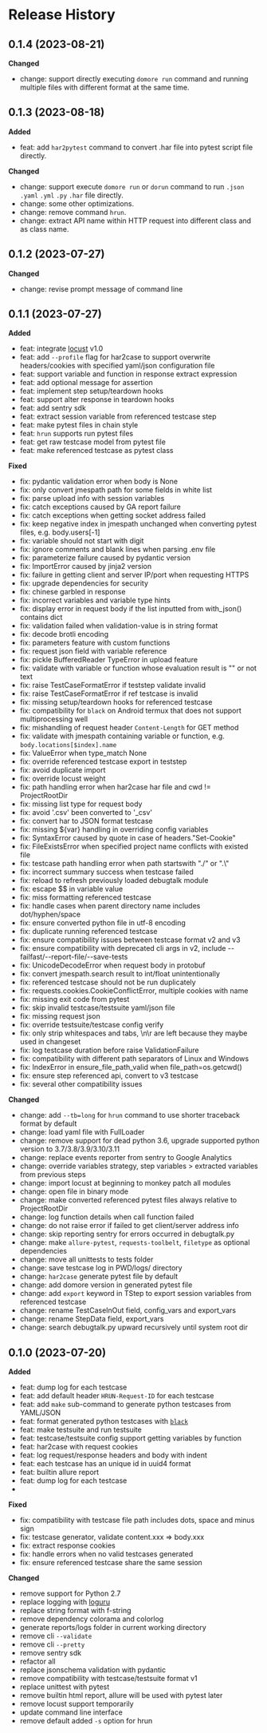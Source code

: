 # Release History

## 0.1.4 (2023-08-21)

**Changed**

- change: support directly executing `domore run` command and running multiple files with different format at the same time.

## 0.1.3 (2023-08-18)

**Added**
 - feat: add `har2pytest` command to convert .har file into pytest script file directly.

**Changed**

- change: support execute `domore run` or `dorun` command to run `.json` `.yaml` `.yml` `.py` `.har` file directly.
- change: some other optimizations.
- change: remove command `hrun`.
- change: extract API name within HTTP request into different class and as class name.

## 0.1.2 (2023-07-27)

**Changed**

- change: revise prompt message of command line

## 0.1.1 (2023-07-27)

**Added**

- feat: integrate [locust](https://locust.io/) v1.0
- feat: add `--profile` flag for har2case to support overwrite headers/cookies with specified yaml/json configuration file
- feat: support variable and function in response extract expression
- feat: add optional message for assertion
- feat: implement step setup/teardown hooks
- feat: support alter response in teardown hooks
- feat: add sentry sdk
- feat: extract session variable from referenced testcase step
- feat: make pytest files in chain style
- feat: `hrun` supports run pytest files
- feat: get raw testcase model from pytest file
- feat: make referenced testcase as pytest class

**Fixed**

- fix: pydantic validation error when body is None
- fix: only convert jmespath path for some fields in white list
- fix: parse upload info with session variables
- fix: catch exceptions caused by GA report failure
- fix: catch exceptions when getting socket address failed
- fix: keep negative index in jmespath unchanged when converting pytest files, e.g. body.users[-1]
- fix: variable should not start with digit
- fix: ignore comments and blank lines when parsing .env file
- fix: parameterize failure caused by pydantic version
- fix: ImportError caused by jinja2 version
- fix: failure in getting client and server IP/port when requesting HTTPS
- fix: upgrade dependencies for security
- fix: chinese garbled in response
- fix: incorrect variables and variable type hints
- fix: display error in request body if the list inputted from with_json() contains dict
- fix: validation failed when validation-value is in string format
- fix: decode brotli encoding
- fix: parameters feature with custom functions
- fix: request json field with variable reference
- fix: pickle BufferedReader TypeError in upload feature
- fix: validate with variable or function whose evaluation result is "" or not text
- fix: raise TestCaseFormatError if teststep validate invalid
- fix: raise TestCaseFormatError if ref testcase is invalid
- fix: missing setup/teardown hooks for referenced testcase
- fix: compatibility for `black` on Android termux that does not support multiprocessing well
- fix: mishandling of request header `Content-Length` for GET method
- fix: validate with jmespath containing variable or function, e.g. `body.locations[$index].name`
- fix: ValueError when type_match None
- fix: override referenced testcase export in teststep
- fix: avoid duplicate import
- fix: override locust weight
- fix: path handling error when har2case har file and cwd != ProjectRootDir
- fix: missing list type for request body
- fix: avoid '.csv' been converted to '_csv'
- fix: convert har to JSON format testcase
- fix: missing ${var} handling in overriding config variables
- fix: SyntaxError caused by quote in case of headers."Set-Cookie"
- fix: FileExistsError when specified project name conflicts with existed file
- fix: testcase path handling error when path startswith "./" or ".\\"
- fix: incorrect summary success when testcase failed
- fix: reload to refresh previously loaded debugtalk module
- fix: escape $$ in variable value
- fix: miss formatting referenced testcase
- fix: handle cases when parent directory name includes dot/hyphen/space
- fix: ensure converted python file in utf-8 encoding
- fix: duplicate running referenced testcase
- fix: ensure compatibility issues between testcase format v2 and v3
- fix: ensure compatibility with deprecated cli args in v2, include --failfast/--report-file/--save-tests
- fix: UnicodeDecodeError when request body in protobuf
- fix: convert jmespath.search result to int/float unintentionally
- fix: referenced testcase should not be run duplicately
- fix: requests.cookies.CookieConflictError, multiple cookies with name
- fix: missing exit code from pytest
- fix: skip invalid testcase/testsuite yaml/json file
- fix: missing request json
- fix: override testsuite/testcase config verify
- fix: only strip whitespaces and tabs, \n\r are left because they maybe used in changeset
- fix: log testcase duration before raise ValidationFailure
- fix: compatibility with different path separators of Linux and Windows
- fix: IndexError in ensure_file_path_valid when file_path=os.getcwd()
- fix: ensure step referenced api, convert to v3 testcase
- fix: several other compatibility issues

**Changed**

- change: add `--tb=long` for `hrun` command to use shorter traceback format by default
- change: load yaml file with FullLoader
- change: remove support for dead python 3.6, upgrade supported python version to 3.7/3.8/3.9/3.10/3.11
- change: replace events reporter from sentry to Google Analytics
- change: override variables strategy, step variables > extracted variables from previous steps
- change: import locust at beginning to monkey patch all modules
- change: open file in binary mode
- change: make converted referenced pytest files always relative to ProjectRootDir
- change: log function details when call function failed
- change: do not raise error if failed to get client/server address info
- change: skip reporting sentry for errors occurred in debugtalk.py
- change: make `allure-pytest`, `requests-toolbelt`, `filetype` as optional dependencies
- change: move all unittests to tests folder
- change: save testcase log in PWD/logs/ directory
- change: `har2case` generate pytest file by default
- change: add domore version in generated pytest file
- change: add `export` keyword in TStep to export session variables from referenced testcase
- change: rename TestCaseInOut field, config_vars and export_vars
- change: rename StepData field, export_vars
- change: search debugtalk.py upward recursively until system root dir

## 0.1.0 (2023-07-20)

**Added**

- feat: dump log for each testcase
- feat: add default header `HRUN-Request-ID` for each testcase
- feat: add `make` sub-command to generate python testcases from YAML/JSON
- feat: format generated python testcases with [`black`](https://github.com/psf/black)
- feat: make testsuite and run testsuite
- feat: testcase/testsuite config support getting variables by function
- feat: har2case with request cookies
- feat: log request/response headers and body with indent
- feat: each testcase has an unique id in uuid4 format
- feat: builtin allure report
- feat: dump log for each testcase
- 
**Fixed**

- fix: compatibility with testcase file path includes dots, space and minus sign
- fix: testcase generator, validate content.xxx => body.xxx
- fix: extract response cookies
- fix: handle errors when no valid testcases generated
- fix: ensure referenced testcase share the same session

**Changed**

- remove support for Python 2.7
- replace logging with [loguru](https://github.com/Delgan/loguru)
- replace string format with f-string
- remove dependency colorama and colorlog
- generate reports/logs folder in current working directory
- remove cli `--validate`
- remove cli `--pretty`
- remove sentry sdk
- refactor all
- replace jsonschema validation with pydantic
- remove compatibility with testcase/testsuite format v1
- replace unittest with pytest
- remove builtin html report, allure will be used with pytest later
- remove locust support temporarily
- update command line interface
- remove default added `-s` option for hrun